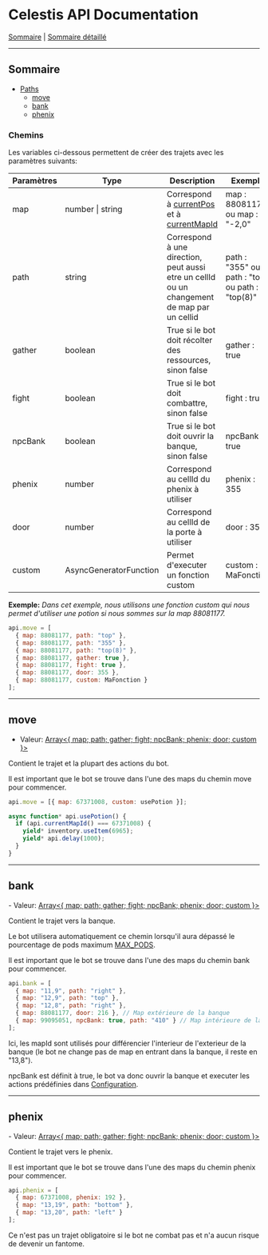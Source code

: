 # Celestis API Documentation

[Sommaire](README.md) | [Sommaire détaillé](singlepage.md)

---

## Sommaire

- [Paths](paths)
  - [move](#move)
  - [bank](#bank)
  - [phenix](#phenix)

### Chemins

Les variables ci-dessous permettent de créer des trajets avec les paramètres suivants:

<table>
<thead>
<tr>
<th>Param&egrave;tres</th>
<th>Type</th>
<th>Description</th>
 <th>Exemple</th>
</tr>
</thead>
<tbody>
<tr>
<td>map</td>
<td>number | string</td>
<td>Correspond &agrave; <a href="map.md#currentpos">currentPos</a> et &agrave; <a href="map.md#currentmapid">currentMapId</a></td>
<td>map : 88081177 ou map : "-2,0"</td>
</tr>
<tr>
<td>path</td>
<td>string</td>
<td>Correspond &agrave; une direction, peut aussi etre un cellId ou un changement de map par un cellid</td>
<td>path : "355" ou path : "top" ou path : "top(8)"</td>
</tr>
<tr>
<td>gather</td>
<td>boolean</td>
<td>True si le bot doit r&eacute;colter des ressources, sinon false</td>
<td>gather : true</td>
</tr>
<tr>
<td>fight</td>
<td>boolean</td>
<td>True si le bot doit combattre, sinon false</td>
<td>fight : true</td>
</tr>
<tr>
<td>npcBank</td>
<td>boolean</td>
<td>True si le bot doit ouvrir la banque, sinon false</td>
<td>npcBank = true</td>
</tr>
<tr>
<td>phenix</td>
<td>number</td>
<td>Correspond au cellId du phenix &agrave; utiliser</td>
<td>phenix : 355</td>
</tr>
<tr>
<td>door</td>
<td>number</td>
<td>Correspond au cellId de la porte &agrave; utiliser</td>
<td>door : 355</td>
</tr>
<tr>
<td>custom</td>
<td>AsyncGeneratorFunction</td>
<td>Permet d'executer un fonction custom</td>
<td>custom : MaFonction</td>
</tr>
</tbody>
</table>

**Exemple:**
_Dans cet exemple, nous utilisons une fonction custom qui nous permet d'utiliser une potion si nous sommes sur la map 88081177._

```js
api.move = [
  { map: 88081177, path: "top" },
  { map: 88081177, path: "355" },
  { map: 88081177, path: "top(8)" },
  { map: 88081177, gather: true },
  { map: 88081177, fight: true },
  { map: 88081177, door: 355 },
  { map: 88081177, custom: MaFonction }
];
```

---

<h2 id = "move">move</h2>

- Valeur: <a href="https://developer.mozilla.org/fr-Fr/docs/Web/JavaScript/Reference/Global_Objects/Array">Array<{ map; path; gather; fight; npcBank; phenix; door; custom }></a>

Contient le trajet et la plupart des actions du bot.

Il est important que le bot se trouve dans l'une des maps du chemin move pour commencer.

```js
api.move = [{ map: 67371008, custom: usePotion }];

async function* api.usePotion() {
  if (api.currentMapId() === 67371008) {
    yield* inventory.useItem(6965);
    yield* api.delay(1000);
  }
}
```

---

<h2 id = "bank">bank</h2>
- Valeur: <a href="https://developer.mozilla.org/fr-Fr/docs/Web/JavaScript/Reference/Global_Objects/Array">Array<{ map; path; gather; fight; npcBank; phenix; door; custom }></a>

Contient le trajet vers la banque.

Le bot utilisera automatiquement ce chemin lorsqu'il aura dépassé le pourcentage de pods maximum [MAX_PODS](configuration.md#max_pods).

Il est important que le bot se trouve dans l'une des maps du chemin bank pour commencer.

```js
api.bank = [
  { map: "11,9", path: "right" },
  { map: "12,9", path: "top" },
  { map: "12,8", path: "right" },
  { map: 88081177, door: 216 }, // Map extérieure de la banque
  { map: 99095051, npcBank: true, path: "410" } // Map intérieure de la banque. "410" correspond a la cellule pour sortir de la banque.
];
```

Ici, les mapId sont utilisés pour différencier l'interieur de l'exterieur de la banque (le bot ne change pas de map en entrant dans la banque, il reste en "13,8").

npcBank est définit à true, le bot va donc ouvrir la banque et executer les actions prédéfinies dans [Configuration](configuration.md).

---

<h2 id = "phenix">phenix</h2>
- Valeur: <a href="https://developer.mozilla.org/fr-Fr/docs/Web/JavaScript/Reference/Global_Objects/Array">Array<{ map; path; gather; fight; npcBank; phenix; door; custom }></a>

Contient le trajet vers le phenix.

Il est important que le bot se trouve dans l'une des maps du chemin phenix pour commencer.

```js
api.phenix = [
  { map: 67371008, phenix: 192 },
  { map: "13,19", path: "bottom" },
  { map: "13,20", path: "left" }
];
```

Ce n'est pas un trajet obligatoire si le bot ne combat pas et n'a aucun risque de devenir un fantome.
